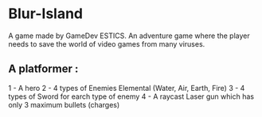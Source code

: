# Blur-Island
A game made by GameDev ESTICS. An adventure game where the player needs to save the world of video games from many viruses.

A platformer :
--------------
1 - A hero 
2 - 4 types of Enemies Elemental (Water, Air, Earth, Fire)
3 - 4 types of Sword for earch type of enemy
4 - A raycast Laser gun which has only 3 maximum bullets (charges)
